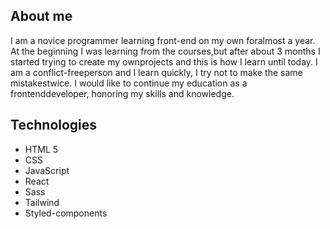 <!--
**WIKTORWIELGUSIAK/WIKTORWIELGUSIAK** is a ✨ _special_ ✨ repository because its `README.md` (this file) appears on your GitHub profile.
-->
**<h2>About me</h2>**

I am
a novice programmer learning front-end on my own foralmost a year. At the beginning I was learning from the courses,but after about 3 months I started trying to create my ownprojects and this is how I learn until today. I am a conflict-freeperson and I learn quickly, I try not to make the same mistakestwice. I would like to continue my education as a frontenddeveloper, honoring my skills and knowledge.

<h2>Technologies</h2>

- HTML 5
- CSS
- JavaScript
- React
- Sass
- Tailwind
- Styled-components

<!-- - 🔭 I’m currently working on ...
- 🌱 I’m currently learning ...
- 👯 I’m looking to collaborate on ...
- 🤔 I’m looking for help with ...
- 💬 Ask me about ...
- 📫 How to reach me: ...
- 😄 Pronouns: ...
- ⚡ Fun fact: ... -->

